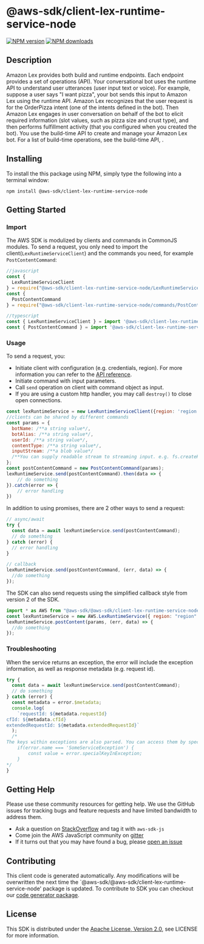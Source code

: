 # @aws-sdk/client-lex-runtime-service-node

[![NPM version](https://img.shields.io/npm/v/@aws-sdk/client-lex-runtime-service-node/preview.svg)](https://www.npmjs.com/package/@aws-sdk/client-lex-runtime-service-node)
[![NPM downloads](https://img.shields.io/npm/dm/@aws-sdk/client-lex-runtime-service-node.svg)](https://www.npmjs.com/package/@aws-sdk/client-lex-runtime-service-node)

## Description

<p>Amazon Lex provides both build and runtime endpoints. Each endpoint provides a set of operations (API). Your conversational bot uses the runtime API to understand user utterances (user input text or voice). For example, suppose a user says "I want pizza", your bot sends this input to Amazon Lex using the runtime API. Amazon Lex recognizes that the user request is for the OrderPizza intent (one of the intents defined in the bot). Then Amazon Lex engages in user conversation on behalf of the bot to elicit required information (slot values, such as pizza size and crust type), and then performs fulfillment activity (that you configured when you created the bot). You use the build-time API to create and manage your Amazon Lex bot. For a list of build-time operations, see the build-time API, . </p>

## Installing

To install the this package using NPM, simply type the following into a terminal window:

```
npm install @aws-sdk/client-lex-runtime-service-node
```

## Getting Started

### Import

The AWS SDK is modulized by clients and commands in CommonJS modules. To send a request, you only need to import the client(`LexRuntimeServiceClient`) and the commands you need, for example `PostContentCommand`:

```javascript
//javascript
const {
  LexRuntimeServiceClient
} = require("@aws-sdk/client-lex-runtime-service-node/LexRuntimeServiceClient");
const {
  PostContentCommand
} = require("@aws-sdk/client-lex-runtime-service-node/commands/PostContentCommand");
```

```javascript
//typescript
const { LexRuntimeServiceClient } = import '@aws-sdk/client-lex-runtime-service-node/LexRuntimeServiceClient';
const { PostContentCommand } = import '@aws-sdk/client-lex-runtime-service-node/commands/PostContentCommand';
```

### Usage

To send a request, you:

- Initiate client with configuration (e.g. credentials, region). For more information you can refer to the [API reference][].
- Initiate command with input parameters.
- Call `send` operation on client with command object as input.
- If you are using a custom http handler, you may call `destroy()` to close open connections.

```javascript
const lexRuntimeService = new LexRuntimeServiceClient({region: 'region'});
//clients can be shared by different commands
const params = {
  botName: /**a string value*/,
  botAlias: /**a string value*/,
  userId: /**a string value*/,
  contentType: /**a string value*/,
  inputStream: /**a blob value*/
  /**You can supply readable stream to streaming input. e.g. fs.createReadStream(file) */,
};
const postContentCommand = new PostContentCommand(params);
lexRuntimeService.send(postContentCommand).then(data => {
    // do something
}).catch(error => {
    // error handling
})
```

In addition to using promises, there are 2 other ways to send a request:

```javascript
// async/await
try {
  const data = await lexRuntimeService.send(postContentCommand);
  // do something
} catch (error) {
  // error handling
}
```

```javascript
// callback
lexRuntimeService.send(postContentCommand, (err, data) => {
  //do something
});
```

The SDK can also send requests using the simplified callback style from version 2 of the SDK.

```javascript
import * as AWS from "@aws-sdk/@aws-sdk/client-lex-runtime-service-node/LexRuntimeService";
const lexRuntimeService = new AWS.LexRuntimeService({ region: "region" });
lexRuntimeService.postContent(params, (err, data) => {
  //do something
});
```

### Troubleshooting

When the service returns an exception, the error will include the exception information, as well as response metadata (e.g. request id).

```javascript
try {
  const data = await lexRuntimeService.send(postContentCommand);
  // do something
} catch (error) {
  const metadata = error.$metadata;
  console.log(
    `requestId: ${metadata.requestId}
cfId: ${metadata.cfId}
extendedRequestId: ${metadata.extendedRequestId}`
  );
  /*
The keys within exceptions are also parsed. You can access them by specifying exception names:
    if(error.name === 'SomeServiceException') {
        const value = error.specialKeyInException;
    }
*/
}
```

## Getting Help

Please use these community resources for getting help. We use the GitHub issues for tracking bugs and feature requests and have limited bandwidth to address them.

- Ask a question on [StackOverflow](https://stackoverflow.com/questions/tagged/aws-sdk-js) and tag it with `aws-sdk-js`
- Come join the AWS JavaScript community on [gitter](https://gitter.im/aws/aws-sdk-js-v3)
- If it turns out that you may have found a bug, please [open an issue](https://github.com/aws/aws-sdk-js-v3/issues)

## Contributing

This client code is generated automatically. Any modifications will be overwritten the next time the `@aws-sdk/@aws-sdk/client-lex-runtime-service-node' package is updated. To contribute to SDK you can checkout our [code generator package][].

## License

This SDK is distributed under the
[Apache License, Version 2.0](http://www.apache.org/licenses/LICENSE-2.0),
see LICENSE for more information.

[code generator package]: https://github.com/aws/aws-sdk-js-v3/tree/master/packages/service-types-generator
[api reference]: https://docs.aws.amazon.com/AWSJavaScriptSDK/latest/
